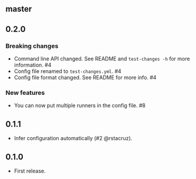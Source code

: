## master

## 0.2.0

### Breaking changes

* Command line API changed. See README and `test-changes -h` for more information. #4
* Config file renamed to `test-changes.yml`. #4
* Config file format changed. See README for more info. #4

### New features

* You can now put multiple runners in the config file. #8

## 0.1.1

* Infer configuration automatically (#2 @rstacruz).

## 0.1.0

* First release.
